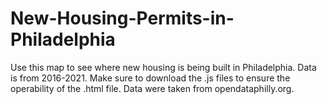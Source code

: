 # New-Housing-Permits-in-Philadelphia

Use this map to see where new housing is being built in Philadelphia. Data is from 2016-2021. Make sure to download the .js files to ensure the operability of the .html file. Data were taken from opendataphilly.org.
